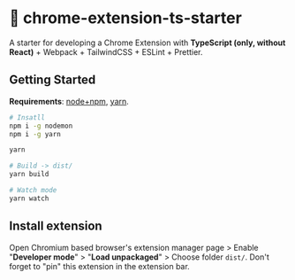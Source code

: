# 🚙 chrome-extension-ts-starter

A starter for developing a Chrome Extension with __TypeScript (only, without React)__ + Webpack + TailwindCSS + ESLint + Prettier.

## Getting Started

**Requirements**: [node+npm](https://github.com/nvm-sh/nvm), [yarn](https://classic.yarnpkg.com/lang/en/docs/install/).

```bash
# Insatll
npm i -g nodemon
npm i -g yarn

yarn

# Build -> dist/
yarn build

# Watch mode
yarn watch
```

## Install extension

Open Chromium based browser's extension manager page > Enable "**Developer mode**" > "**Load unpackaged**" > Choose folder `dist/`. Don't forget to "pin" this extension in the extension bar.

